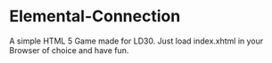 Elemental-Connection
====================

A simple HTML 5 Game made for LD30. Just load index.xhtml in your Browser of choice and have fun.